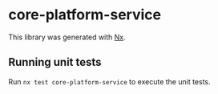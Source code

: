 # core-platform-service

This library was generated with [Nx](https://nx.dev).


## Running unit tests

Run `nx test core-platform-service` to execute the unit tests.

